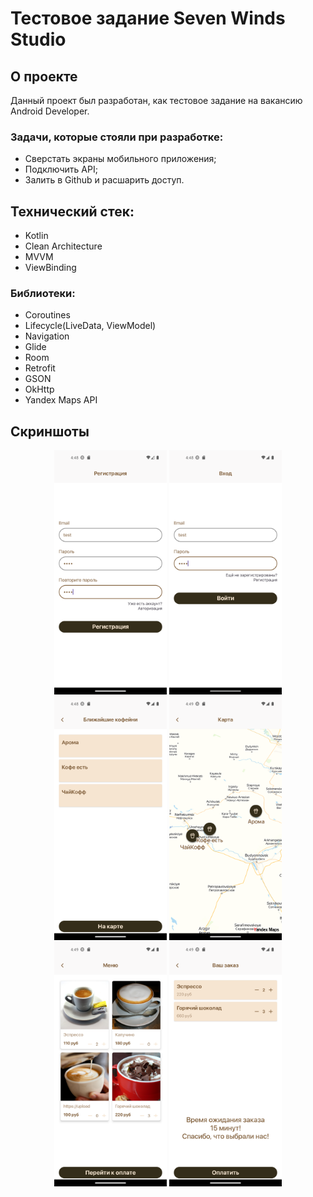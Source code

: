 # Тестовое задание Seven Winds Studio

## О проекте

Данный проект был разработан, как тестовое задание на вакансию Android Developer.

### Задачи, которые стояли при разработке:

- Сверстать экраны мобильного приложения;
- Подключить API;
- Залить в Github и расшарить доступ.

## Технический стек:

- Kotlin
- Clean Architecture
- MVVM
- ViewBinding

### Библиотеки:

- Coroutines
- Lifecycle(LiveData, ViewModel)
- Navigation
- Glide
- Room
- Retrofit
- GSON
- OkHttp
- Yandex Maps API

## Скриншоты
<div align = "center">
  <img src="res/image_1.png" width="180" alt="Фрагмент "Экран Регистрация."">
  <img src="res/image_2.png" width="180" alt="Фрагмент "Экран Авторизация"">
  <img src="res/image_3.png" width="180" alt="Фрагмент "Экран Список кофеен"">
  <img src="res/image_4.png" width="180" alt="Фрагмент "Экран Карта кофеен"">
  <img src="res/image_5.png" width="180" alt="Фрагмент "Экран Меню"">
  <img src="res/image_6.png" width="180" alt="Фрагмент "Экран Заказ"">
</div> 

